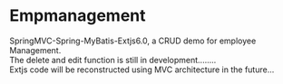 # Empmanagement
SpringMVC-Spring-MyBatis-Extjs6.0, a CRUD demo for employee Management. <br/>
The delete and edit function is still in development........<br/>
Extjs code will be reconstructed using MVC architecture in the future...
